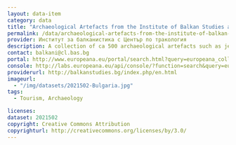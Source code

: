 ```yaml
---
layout: data-item
category: data
title: "Archaeological Artefacts from the Institute of Balkan Studies and Thracology"
permalink: /data/archaeological-artefacts-from-the-institute-of-balkan-studies-and-thracology
provider: Институт за балканистика с Център по тракология
description: A collection of ca 500 archaeological artefacts such as jewellery, pottery, vases and statutes from the Institute of Balkan Studies and Thracology. Bulgarian language.
contact: balkani@cl.bas.bg 
portal: http://www.europeana.eu/portal/search.html?query=europeana_collectionName%3A2021502*&rows=24&start=1
console: http://labs.europeana.eu/api/console/?function=search&query=europeana_collectionName%3A2021502*&rows=24&start=1
providerurl: http://balkanstudies.bg/index.php/en.html
imageurl:
  - "/img/datasets/2021502-Bulgaria.jpg"
tags:
  - Tourism, Archaeology

licenses:
dataset: 2021502
copyright: Creative Commons Attribution
copyrighturl: http://creativecommons.org/licenses/by/3.0/
---
```

